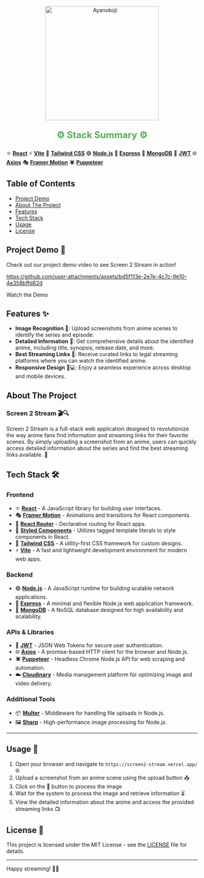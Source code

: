 <p align="center">
  <img src="https://github.com/user-attachments/assets/d9b8c427-a6e3-440c-92aa-8b55c2872a32](https://github.com/user-attachments/assets/84d82d9a-7606-4d1b-a843-e0d81c49015d" alt="Ayanokoji" width="300"/>
</p>


<p align="center" style="font-size:24px; font-weight:bold; color:#4CAF50;">
  ⚙️ Stack Summary ⚙️
</p>


⚛️ **[React](https://react.dev)**
⚡ **[Vite](https://vitejs.dev)**
🎨 **[Tailwind CSS](https://tailwindcss.com)**
🟢 **[Node.js](https://nodejs.org)**
🚂 **[Express](https://expressjs.com)**
🍃 **[MongoDB](https://www.mongodb.com)**
🔐 **[JWT](https://jwt.io)**
🌐 **[Axios](https://axios-http.com)**
🎭 **[Framer Motion](https://www.framer.com/motion)**
🕷️ **[Puppeteer](https://pptr.dev)**

## Table of Contents
- [Project Demo](#project-demo-)
- [About The Project](#about-the-project) 
- [Features](#features-)
- [Tech Stack](#tech-stack-)
- [Usage](#usage-)
- [License](#license-)

## Project Demo 🎥

Check out our project demo video to see Screen 2 Stream in action!



https://github.com/user-attachments/assets/bd5f113e-2e7e-4c7c-9e10-4e358bffd82d



Watch the Demo

## Features ✨

- **Image Recognition** 📸: Upload screenshots from anime scenes to identify the series and episode.
- **Detailed Information** 📖: Get comprehensive details about the identified anime, including title, synopsis, release date, and more.
- **Best Streaming Links** 🎥: Receive curated links to legal streaming platforms where you can watch the identified anime.
- **Responsive Design** 📱💻: Enjoy a seamless experience across desktop and mobile devices.


## About The Project

### Screen 2 Stream 🎬🔍

Screen 2 Stream is a full-stack web application designed to revolutionize the way anime fans find information and streaming links for their favorite scenes. By simply uploading a screenshot from an anime, users can quickly access detailed information about the series and find the best streaming links available. 🚀

## Tech Stack 🛠️


### Frontend
- ⚛️ **[React](https://react.dev)** - A JavaScript library for building user interfaces.
- 🎭 **[Framer Motion](https://www.framer.com/motion)** - Animations and transitions for React components.
- 🧭 **[React Router](https://reactrouter.com)** - Declarative routing for React apps.
- 💅 **[Styled Components](https://styled-components.com)** - Utilizes tagged template literals to style components in React.
- 🎨 **[Tailwind CSS](https://tailwindcss.com)** - A utility-first CSS framework for custom designs.
- ⚡ **[Vite](https://vitejs.dev)** - A fast and lightweight development environment for modern web apps.

### Backend
- 🟢 **[Node.js](https://nodejs.org)** - A JavaScript runtime for building scalable network applications.
- 🚂 **[Express](https://expressjs.com)** - A minimal and flexible Node.js web application framework.
- 🍃 **[MongoDB](https://www.mongodb.com)** - A NoSQL database designed for high availability and scalability.

### APIs & Libraries
- 🔐 **[JWT](https://jwt.io)** - JSON Web Tokens for secure user authentication.
- 🌐 **[Axios](https://axios-http.com)** - A promise-based HTTP client for the browser and Node.js.
- 🕷️ **[Puppeteer](https://pptr.dev)** - Headless Chrome Node.js API for web scraping and automation.
- ☁️ **[Cloudinary](https://cloudinary.com)** - Media management platform for optimizing image and video delivery.

### Additional Tools
- 📦 **[Multer](https://www.npmjs.com/package/multer)** - Middleware for handling file uploads in Node.js.
- 🖼️ **[Sharp](https://sharp.pixelplumbing.com)** - High-performance image processing for Node.js.

---

## Usage 🚀

1. Open your browser and navigate to `https://screen2-stream.vercel.app/` 🌐
2. Upload a screenshot from an anime scene using the upload button 📤
3. Click on the 🔎 button to process the image
4. Wait for the system to process the image and retrieve information ⏳
5. View the detailed information about the anime and access the provided streaming links 📺

## License 📄

This project is licensed under the MIT License - see the [LICENSE](LICENSE) file for details.

---


Happy streaming! 🎉🍿
